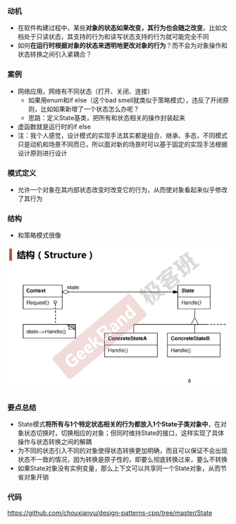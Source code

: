 ### 动机

* 在软件构建过程中，某些**对象的状态如果改变，其行为也会随之改变**，比如文档处于只读状态，其支持的行为和读写状态支持的行为就可能完全不同
* 如何**在运行时根据对象的状态来透明地更改对象的行为**？而不会为对象操作和状态转换之间引入紧耦合？

### 案例

* 网络应用，网络有不同状态（打开、关闭、连接）
  * 如果用enum和if else（这个bad smell就类似于策略模式），违反了开闭原则，比如如果新增了一个状态怎么办呢？
  * 思路：定义State基类，把所有和状态相关的操作封装起来
* 虚函数就是运行时的if else
* 注：我个人感觉，设计模式的实现手法其实都是组合、继承、多态，不同模式只是动机和场景不同而已，所以面对新的场景时可以基于固定的实现手法根据设计原则进行设计

### 模式定义

* 允许一个对象在其内部状态改变时改变它的行为，从而使对象看起来似乎修改了其行为

### 结构

* 和策略模式很像

![](./images/State.png)

### 要点总结

* State模式**将所有与1个特定状态相关的行为都放入1个State子类对象中**，在对象状态切换时，切换相应的对象；但同时维持State的接口，这样实现了具体操作与状态转换之间的解耦
* 为不同的状态引入不同的对象使得状态转换更加明确，而且可以保证不会出现状态不一致的情况，因为转换是原子性的，即要么彻底转换过来，要么不转换
* 如果State对象没有实例变量，那么上下文可以共享同一个State对象，从而节省对象开销

### 代码

https://github.com/chouxianyu/design-patterns-cpp/tree/master/State
